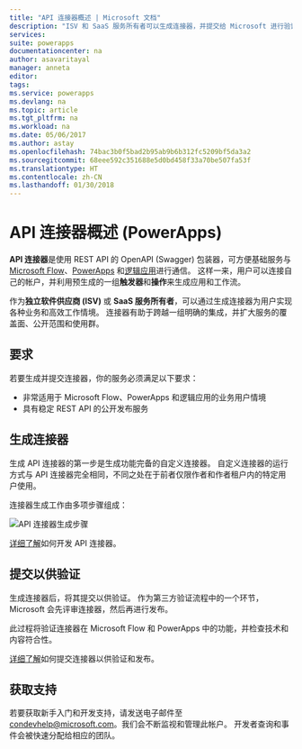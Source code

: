 ```yaml
---
title: "API 连接器概述 | Microsoft 文档"
description: "ISV 和 SaaS 服务所有者可以生成连接器，并提交给 Microsoft 进行验证。"
services: 
suite: powerapps
documentationcenter: na
author: asavaritayal
manager: anneta
editor: 
tags: 
ms.service: powerapps
ms.devlang: na
ms.topic: article
ms.tgt_pltfrm: na
ms.workload: na
ms.date: 05/06/2017
ms.author: astay
ms.openlocfilehash: 74bac3b0f5bad2b95ab9b6b312fc5209bf5da3a2
ms.sourcegitcommit: 68eee592c351688e5d0bd458f33a70be507fa53f
ms.translationtype: HT
ms.contentlocale: zh-CN
ms.lasthandoff: 01/30/2018
---
```

# <a name="api-connector-overview-powerapps"></a>API 连接器概述 (PowerApps)
**API 连接器**是使用 REST API 的 OpenAPI (Swagger) 包装器，可方便基础服务与 [Microsoft Flow](https://flow.microsoft.com)、[PowerApps](https://powerapps.microsoft.com) 和[逻辑应用](https://docs.microsoft.com/azure/logic-apps/)进行通信。 这样一来，用户可以连接自己的帐户，并利用预生成的一组**触发器**和**操作**来生成应用和工作流。

作为**独立软件供应商 (ISV)** 或 **SaaS 服务所有者**，可以通过生成连接器为用户实现各种业务和高效工作情境。 连接器有助于跨越一组明确的集成，并扩大服务的覆盖面、公开范围和使用群。

## <a name="requirements"></a>要求
若要生成并提交连接器，你的服务必须满足以下要求：

* 非常适用于 Microsoft Flow、PowerApps 和逻辑应用的业务用户情境
* 具有稳定 REST API 的公开发布服务

## <a name="build-your-connector"></a>生成连接器
生成 API 连接器的第一步是生成功能完备的自定义连接器。 自定义连接器的运行方式与 API 连接器完全相同，不同之处在于前者仅限作者和作者租户内的特定用户使用。

连接器生成工作由多项步骤组成：

![API 连接器生成步骤](./media/api-connectors-overview/authoring-steps.png)

[详细了解](api-connector-dev.md)如何开发 API 连接器。

## <a name="submit-for-certification"></a>提交以供验证
生成连接器后，将其提交以供验证。 作为第三方验证流程中的一个环节，Microsoft 会先评审连接器，然后再进行发布。

此过程将验证连接器在 Microsoft Flow 和 PowerApps 中的功能，并检查技术和内容符合性。

[详细了解](api-connector-submission.md)如何提交连接器以供验证和发布。

## <a name="get-support"></a>获取支持
若要获取新手入门和开发支持，请发送电子邮件至 [condevhelp@microsoft.com](mailto:condevhelp@microsoft.com)。我们会不断监视和管理此帐户。 开发者查询和事件会被快速分配给相应的团队。

